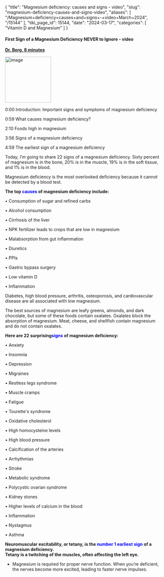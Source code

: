{
  "title": "Magnesium deficiency: causes and signs - video",
  "slug": "magnesium-deficiency-causes-and-signs-video",
  "aliases": [
    "/Magnesium+deficiency+causes+and+signs+-+video+March+2024",
    "/15144"
  ],
  "tiki_page_id": 15144,
  "date": "2024-03-17",
  "categories": [
    "Vitamin D and Magnesium"
  ]
}


#### First Sign of a Magnesium Deficiency NEVER to Ignore - video

 **[Dr. Berg, 8 minutes](https://www.youtube.com/watch?v=EN9e99iRTCQ&ab_channel=Dr.EricBergDC)** 

<img src="https://d1bk1kqxc0sym.cloudfront.net/attachments/png/dr-berg.png" alt="image" width="150">

0:00 Introduction: Important signs and symptoms of magnesium deficiency  

0:59 What causes magnesium deficiency?

2:10 Foods high in magnesium

3:56 Signs of a magnesium deficiency

4:59 The earliest sign of a magnesium deficiency 

Today, I’m going to share 22 signs of a magnesium deficiency. Sixty percent of magnesium is in the bone, 20% is in the muscle, 19% is in the soft tissue, and 1% is in the blood.

Magnesium deficiency is the most overlooked deficiency because it cannot be detected by a blood test. 

 **The top <span style="color:#00F;">causes</span> of magnesium deficiency include:** 

• Consumption of sugar and refined carbs

• Alcohol consumption 

• Cirrhosis of the liver

• NPK fertilizer leads to crops that are low in magnesium

• Malabsorption from gut inflammation 

• Diuretics 

• PPIs 

• Gastric bypass surgery

• Low vitamin D 

• Inflammation

Diabetes, high blood pressure, arthritis, osteoporosis, and cardiovascular disease are all associated with low magnesium. 

The best sources of magnesium are leafy greens, almonds, and dark chocolate, but some of these foods contain oxalates. Oxalates block the absorption of magnesium. Meat, cheese, and shellfish contain magnesium and do not contain oxalates. 

 **Here are 22 surprising<span style="color:#00F;">signs</span> of magnesium deficiency:** 

• Anxiety

• Insomnia

• Depression

• Migraines

• Restless legs syndrome

• Muscle cramps 

• Fatigue 

• Tourette's syndrome

• Oxidative cholesterol

• High homocysteine levels 

• High blood pressure

• Calcification of the arteries 

• Arrhythmias 

• Stroke

• Metabolic syndrome

• Polycystic ovarian syndrome 

• Kidney stones

• Higher levels of calcium in the blood

• Inflammation

• Nystagmus 

• Asthma 

 **Neuromuscular excitability, or tetany, is the <span style="color:#00F;">number 1 earliest sign</span> of a magnesium deficiency.   
Tetany is a twitching of the muscles, often affecting the left eye.** 

* Magnesium is required for proper nerve function. When you’re deficient, the nerves become more excited, leading to faster nerve impulses. 
